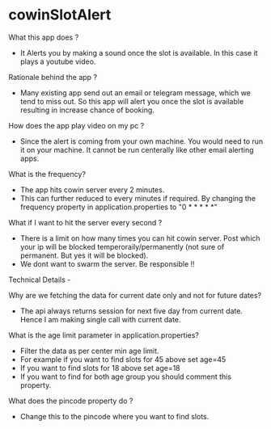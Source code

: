# cowinSlotAlert

 What this app does ?
 
- It Alerts you by making a sound once the slot is available. In this case it plays a youtube video.
 
 Rationale behind the app ?

- Many existing app send out an email or telegram message, which we tend to miss out. So this app will alert you once the slot is available resulting in increase chance of booking.

 How does the app play video on my pc ?

- Since the alert is coming from your own machine. You would need to run it on your machine. It cannot be run centerally like other email alerting apps.

 What is the frequency?

- The app hits cowin server every 2 minutes. 
- This can further reduced to every minutes if required. By changing the frequency property in application.properties to "0 * * * * *"

 What if I want to hit the server every second ?

 - There is a limit on how many times you can hit cowin server. Post which your ip will be blocked temperoraily/permanently (not sure of permanent. But yes it will be blocked).
 - We dont want to swarm the server. Be responsible !!


Technical Details -

 Why are we fetching the data for current date only and not for future dates?
- The api always returns session for next five day from current date. Hence I am making single call with current date.

What is the age limit parameter in application.properties?
- Filter the data as per center min age limit. 
- For example if you want to find slots for 45  above set age=45
- If you want to find slots for 18 above set age=18
- If you want to find for both age group you should comment this property.

What does the pincode property do ?
- Change this to the pincode where you want to find slots.



